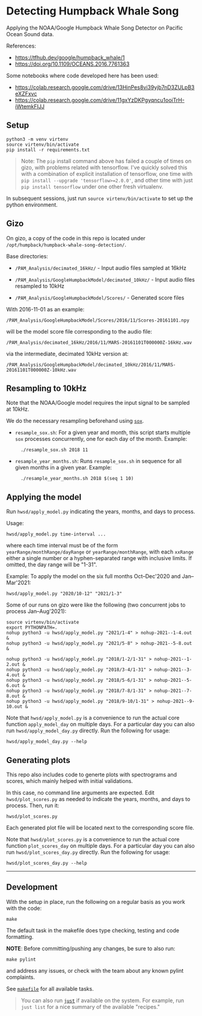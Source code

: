 # Detecting Humpback Whale Song

Applying the NOAA/Google Humpback Whale Song Detector on Pacific Ocean Sound data.

References:

- <https://tfhub.dev/google/humpback_whale/1>
- <https://doi.org/10.1109/OCEANS.2016.7761363>

Some notebooks where code developed here has been used:

- <https://colab.research.google.com/drive/13HinPes8vi39yjb7nD3ZULpB3eXZFxvc>
- <https://colab.research.google.com/drive/11gxYzDKPgyqncu1ooiTrH-iWtemkFIJJ>

## Setup

    python3 -m venv virtenv
    source virtenv/bin/activate
    pip install -r requirements.txt

> Note: The `pip` install command above has failed a couple of times on gizo, with
> problems related with tensorflow. I've quickly solved this with a combination of
> explicit installation of tensorflow, one time with `pip install --upgrade 'tensorflow>=2.0.0'`,
> and other time with just `pip install tensorflow` under one other fresh virtualenv.

In subsequent sessions, just run `source virtenv/bin/activate`
to set up the python environment.

## Gizo

On gizo, a copy of the code in this repo is located under
`/opt/humpback/humpback-whale-song-detection/`. 

Base directories:

- `/PAM_Analysis/decimated_16kHz/` - Input audio files sampled at 16kHz

- `/PAM_Analysis/GoogleHumpbackModel/decimated_10kHz/` - Input audio files resampled to 10kHz

- `/PAM_Analysis/GoogleHumpbackModel/Scores/` - Generated score files

With 2016-11-01 as an example:

`/PAM_Analysis/GoogleHumpbackModel/Scores/2016/11/Scores-20161101.npy`

will be the model score file corresponding to the audio file:

`/PAM_Analysis/decimated_16kHz/2016/11/MARS-20161101T000000Z-16kHz.wav`

via the intermediate, decimated 10kHz version at:

`/PAM_Analysis/GoogleHumpbackModel/decimated_10kHz/2016/11/MARS-20161101T000000Z-10kHz.wav`

## Resampling to 10kHz

Note that the NOAA/Google model requires the input signal to be sampled at 10kHz.

We do the necessary resampling beforehand using [`sox`](http://sox.sourceforge.net/). 

- `resample_sox.sh`:
  For a given year and month, this script starts multiple `sox`
  processes concurrently, one for each day of the month. Example:

        ./resample_sox.sh 2018 11

- `resample_year_months.sh`:
  Runs `resample_sox.sh` in sequence for all given months in a given year.
  Example:

        ./resample_year_months.sh 2018 $(seq 1 10)


## Applying the model

Run `hwsd/apply_model.py` indicating the years, months, and days to process.

Usage:

    hwsd/apply_model.py time-interval ...

where each time interval must be of the form
`yearRange/monthRange/dayRange` or `yearRange/monthRange`,
with each `xxRange` either a single number or a hyphen-separated range with inclusive limits.
If omitted, the day range will be "1-31".

Example: To apply the model on the six full months Oct–Dec'2020 and Jan–Mar'2021:

    hwsd/apply_model.py "2020/10-12" "2021/1-3"

Some of our runs on gizo were like the following
(two concurrent jobs to process Jan–Aug'2021):

    source virtenv/bin/activate
    export PYTHONPATH=.
    nohup python3 -u hwsd/apply_model.py "2021/1-4" > nohup-2021--1-4.out &
    nohup python3 -u hwsd/apply_model.py "2021/5-8" > nohup-2021--5-8.out &

    nohup python3 -u hwsd/apply_model.py "2018/1-2/1-31" > nohup-2021--1-2.out &
    nohup python3 -u hwsd/apply_model.py "2018/3-4/1-31" > nohup-2021--3-4.out &
    nohup python3 -u hwsd/apply_model.py "2018/5-6/1-31" > nohup-2021--5-6.out &
    nohup python3 -u hwsd/apply_model.py "2018/7-8/1-31" > nohup-2021--7-8.out &
    nohup python3 -u hwsd/apply_model.py "2018/9-10/1-31" > nohup-2021--9-10.out &

Note that `hwsd/apply_model.py` is a convenience to run the actual core function
`apply_model_day` on multiple days.
For a particular day you can also run `hwsd/apply_model_day.py` directly.
Run the following for usage:

    hwsd/apply_model_day.py --help

## Generating plots

This repo also includes code to generte plots with spectrograms and scores,
which mainly helped with initial validations.

In this case, no command line arguments are expected.
Edit `hwsd/plot_scores.py` as needed to indicate the
years, months, and days to process. Then, run it:

    hwsd/plot_scores.py

Each generated plot file will be located next to the corresponding score file.

Note that `hwsd/plot_scores.py` is a convenience to run the actual core function
`plot_scores_day` on multiple days. 
For a particular day you can also run `hwsd/plot_scores_day.py` directly.
Run the following for usage:

    hwsd/plot_scores_day.py --help

---

## Development

With the setup in place, run the following on a regular basis
as you work with the code:

    make

The default task in the makefile does type checking, testing and code formatting.

**NOTE**: Before committing/pushing any changes, be sure to also run:

    make pylint

and address any issues, or check with the team about any known pylint complaints.

See [`makefile`](makefile) for all available tasks.

> You can also run [`just`](https://github.com/casey/just) if available on the system.
> For example, run `just list` for a nice summary of the available "recipes."
